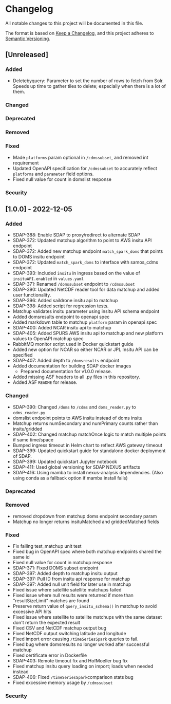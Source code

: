 # Changelog
All notable changes to this project will be documented in this file.

The format is based on [Keep a Changelog](https://keepachangelog.com/en/1.0.0/),
and this project adheres to [Semantic Versioning](https://semver.org/spec/v2.0.0.html).

## [Unreleased]
### Added
- Deletebyquery: Parameter to set the number of rows to fetch from Solr. Speeds up time to gather tiles to delete; especially when there is a lot of them.
### Changed
### Deprecated
### Removed
### Fixed
- Made `platforms` param optional in `/cdmssubset`, and removed int requirement
- Updated OpenAPI specification for `/cdmssubset` to accurately reflect `platforms` and `parameter` field options.
- Fixed null value for count in domslist response
### Security

## [1.0.0] - 2022-12-05
### Added
- SDAP-388: Enable SDAP to proxy/redirect to alternate SDAP
- SDAP-372: Updated matchup algorithm to point to AWS insitu API endpoint
- SDAP-372: Added new matchup endpoint `match_spark_doms` that points to DOMS insitu endpoint
- SDAP-372: Updated `match_spark_doms` to interface with samos_cdms endpoint 
- SDAP-393: Included `insitu` in ingress based on the value of `insituAPI.enabled` in `values.yaml`
- SDAP-371: Renamed `/domssubset` endpoint to `/cdmssubset`
- SDAP-390: Updated NetCDF reader tool for data matchup and added user functionality.
- SDAP-396: Added saildrone insitu api to matchup
- SDAP-398: Added script for regression tests.
- Matchup validates insitu parameter using insitu API schema endpoint
- Added domsresults endpoint to openapi spec
- Added markdown table to matchup `platform` param in openapi spec
- SDAP-400: Added NCAR insitu api to matchup
- SDAP-405: Added SPURS AWS insitu api to matchup and new platform values to OpenAPI matchup spec
- RabbitMQ monitor script used in Docker quickstart guide
- Added new option for NCAR so either NCAR or JPL Insitu API can be specified
- SDAP-407: Added depth to `/domsresults` endpoint
- Added documentation for building SDAP docker images
  - Prepared documentation for v1.0.0 release.
- Added missing ASF headers to all .py files in this repository.
- Added ASF `README` for release.
### Changed
- SDAP-390: Changed `/doms` to `/cdms` and `doms_reader.py` to `cdms_reader.py`
- domslist endpoint points to AWS insitu instead of doms insitu
- Matchup returns numSecondary and numPrimary counts rather than insitu/gridded
- SDAP-402: Changed matchup matchOnce logic to match multiple points if same time/space
- Bumped ingress timeout in Helm chart to reflect AWS gateway timeout
- SDAP-399: Updated quickstart guide for standalone docker deployment of SDAP.
- SDAP-399: Updated quickstart Jupyter notebook
- SDAP-411: Used global versioning for SDAP NEXUS artifacts
- SDAP-416: Using mamba to install nexus-analysis dependencies. (Also using conda as a fallback option if mamba install fails)
### Deprecated
### Removed
- removed dropdown from matchup doms endpoint secondary param
- Matchup no longer returns insituMatched and griddedMatched fields
### Fixed
- Fix failing test_matchup unit test
- Fixed bug in OpenAPI spec where both matchup endpoints shared the same id
- Fixed null value for count in matchup response
- SDAP-371: Fixed DOMS subset endpoint
- SDAP-397: Added depth to matchup insitu output
- SDAP-397: Pull ID from insitu api response for matchup
- SDAP-397: Added null unit field for later use in matchup
- Fixed issue where satellite satellite matchups failed
- Fixed issue where null results were returned if more than "resultSizeLimit" matches are found
- Preserve return value of `query_insitu_schema()` in matchup to avoid excessive API hits 
- Fixed issue where satellite to satellite matchups with the same dataset don't return the expected result
- Fixed CSV and NetCDF matchup output bug
- Fixed NetCDF output switching latitude and longitude
- Fixed import error causing `/timeSeriesSpark` queries to fail.
- Fixed bug where domsresults no longer worked after successful matchup
- Fixed certificate error in Dockerfile
- SDAP-403: Remote timeout fix and HofMoeller bug fix
- Fixed matchup insitu query loading on import; loads when needed instead
- SDAP-406: Fixed `/timeSeriesSpark`comparison stats bug
- Fixed excessive memory usage by `/cdmssubset`
### Security


